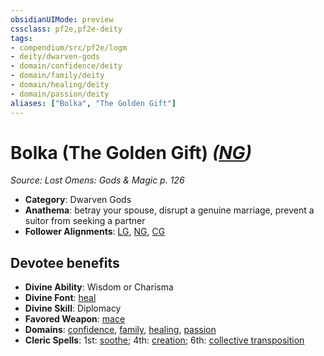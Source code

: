 ```yaml
---
obsidianUIMode: preview
cssclass: pf2e,pf2e-deity
tags:
- compendium/src/pf2e/logm
- deity/dwarven-gods
- domain/confidence/deity
- domain/family/deity
- domain/healing/deity
- domain/passion/deity
aliases: ["Bolka", "The Golden Gift"]
---
```

# Bolka (The Golden Gift) *([NG](../../../Rules/traits/neutral-good-b1.md))*  
*Source: Lost Omens: Gods & Magic p. 126*  

- **Category**: Dwarven Gods
- **Anathema**: betray your spouse, disrupt a genuine marriage, prevent a suitor from seeking a partner
- **Follower Alignments**: [LG](../../../Rules/traits/lawful-goo-b1.md), [NG](../../../Rules/traits/neutral-good-b1.md), [CG](../../../Rules/traits/chaotic-good-b1.md)

## Devotee benefits

- **Divine Ability**: Wisdom or Charisma
- **Divine Font**: [heal](../../spells/heal.md)
- **Divine Skill**: Diplomacy
- **Favored Weapon**: [mace](../../equipment/items/mace.md)
- **Domains**: [confidence](../domains.md#Confidence), [family](../domains.md#Family), [healing](../domains.md#Healing), [passion](../domains.md#Passion)
- **Cleric Spells**: 1st: [soothe](../../spells/soothe.md); 4th: [creation](../../spells/creation.md); 6th: [collective transposition](../../spells/collective-transposition.md)